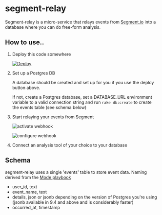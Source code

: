 # segment-relay
Segment-relay is a micro-service that relays events from [Segment.io](http://segment.io/) into a database where you can do free-form analysis.

## How to use..

1. Deploy this code somewhere 
    
    [![Deploy](https://www.herokucdn.com/deploy/button.png)](https://heroku.com/deploy)
2. Set up a Postgres DB
    
    A database should be created and set up for you if you use the deploy button above. 

    If not, create a Postgres database, set a DATABASE_URL environment variable to a valid connection string and run ``rake db:create`` to create the events table (see schema below)

4. Start relaying your events from Segment
  
    ![activate webhook](http://i.imgur.com/ZJ9y4x8.png)

    ![configure webhook](http://i.imgur.com/44dBwG4.png)

5. Connect an analysis tool of your choice to your database 

## Schema

segment-relay uses a single 'events' table to store event data. Naming derived from the [Mode playbook](http://about.modeanalytics.com/playbook/)

* user_id, text
* event_name, text
* details, json or jsonb depending on the version of Postgres you're using (jsonb available in 9.4 and above and is considerably faster)
* occurred_at, timestamp
